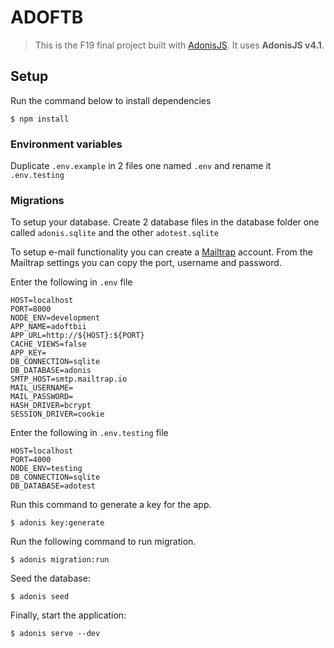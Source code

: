 # ADOFTB

> This is the F19 final project built with [AdonisJS](https://adonisjs.com/). It uses **AdonisJS v4.1**.

## Setup

Run the command below to install dependencies

```
$ npm install
```

### Environment variables

Duplicate `.env.example` in 2 files one named `.env` and rename it `.env.testing`

### Migrations

To setup your database. Create 2 database files in the database folder one called `adonis.sqlite` and the other `adotest.sqlite`

To setup e-mail functionality you can create a [Mailtrap](https://mailtrap.io/) account. From the Mailtrap settings you can copy the port, username and password.

Enter the following in `.env` file

```
HOST=localhost
PORT=8000
NODE_ENV=development
APP_NAME=adoftbii
APP_URL=http://${HOST}:${PORT}
CACHE_VIEWS=false
APP_KEY=
DB_CONNECTION=sqlite
DB_DATABASE=adonis
SMTP_HOST=smtp.mailtrap.io
MAIL_USERNAME=
MAIL_PASSWORD=
HASH_DRIVER=bcrypt
SESSION_DRIVER=cookie
```

Enter the following in `.env.testing` file

```
HOST=localhost
PORT=4000
NODE_ENV=testing
DB_CONNECTION=sqlite
DB_DATABASE=adotest
```

Run this command to generate a key for the app.

```
$ adonis key:generate
```

Run the following command to run migration.

```
$ adonis migration:run
```

Seed the database:

```
$ adonis seed
```

Finally, start the application:

```
$ adonis serve --dev
```
